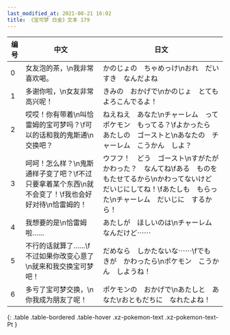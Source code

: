 ```yaml
---
last_modified_at: 2021-08-21 16:02
title: 《宝可梦 白金》文本 179
---
```

| 编号 | 中文 | 日文 |
| ---- | ---- | ---- |
| 0 | 女友泡的茶，\n我非常喜欢喝。 | かのじょの　ちゃめっけ\nおれ　だいすき　なんだよね |
| 1 | 多谢你啦，\n女友非常高兴呢！ | きみの　おかげで\nかのじょ　とても　よろこんでるよ！ |
| 2 | 哎哎！你有带着\n叫恰雷姆的宝可梦吗？\f可以的话和我的鬼斯通\n交换吧？ | ねえねえ　あなた\nチャーレム　って　ポケモン　もってる？\fよかったら　あたしの　ゴーストと\nあなたの　チャーレム　こうかん　しよ？ |
| 3 | 呵呵！怎么样？\n鬼斯通样子变了吧？\f不过只要拿着某个东西\n就不会变了！\f我也会好好对待\n恰雷姆的！ | ウフフ！　どう　ゴースト\nすがたが　かわった？　なんてね\fある　ものを　もたせてるから\nかわってないけど　だいじにしてね！\fあたしも　もらった\nチャーレム　だいじに　するから！ |
| 4 | 我想要的是\n恰雷姆啦…… | あたしが　ほしいのは\nチャーレム　なんだけど⋯⋯ |
| 5 | 不行的话就算了……\f不过如果你改变心意了\n就来和我交换宝可梦吧！ | だめなら　しかたないな⋯⋯\fでも　きが　かわったら\nポケモン　こうかん　しようね！ |
| 6 | 多亏了宝可梦交换，\n你我成为朋友了呢！ | ポケモンの　おかげで\nあたしと　あなた\rおともだちに　なれたよね！ |
{: .table .table-bordered .table-hover .xz-pokemon-text .xz-pokemon-text-Pt }
